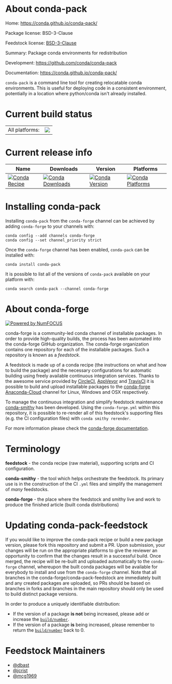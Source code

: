About conda-pack
================

Home: https://conda.github.io/conda-pack/

Package license: BSD-3-Clause

Feedstock license: [BSD-3-Clause](https://github.com/conda-forge/conda-pack-feedstock/blob/master/LICENSE.txt)

Summary: Package conda environments for redistribution

Development: https://github.com/conda/conda-pack

Documentation: https://conda.github.io/conda-pack/

``conda-pack`` is a command line tool for creating relocatable conda
environments. This is useful for deploying code in a consistent environment,
potentially in a location where python/conda isn't already installed.


Current build status
====================


<table><tr><td>All platforms:</td>
    <td>
      <a href="https://dev.azure.com/conda-forge/feedstock-builds/_build/latest?definitionId=4618&branchName=master">
        <img src="https://dev.azure.com/conda-forge/feedstock-builds/_apis/build/status/conda-pack-feedstock?branchName=master">
      </a>
    </td>
  </tr>
</table>

Current release info
====================

| Name | Downloads | Version | Platforms |
| --- | --- | --- | --- |
| [![Conda Recipe](https://img.shields.io/badge/recipe-conda--pack-green.svg)](https://anaconda.org/conda-forge/conda-pack) | [![Conda Downloads](https://img.shields.io/conda/dn/conda-forge/conda-pack.svg)](https://anaconda.org/conda-forge/conda-pack) | [![Conda Version](https://img.shields.io/conda/vn/conda-forge/conda-pack.svg)](https://anaconda.org/conda-forge/conda-pack) | [![Conda Platforms](https://img.shields.io/conda/pn/conda-forge/conda-pack.svg)](https://anaconda.org/conda-forge/conda-pack) |

Installing conda-pack
=====================

Installing `conda-pack` from the `conda-forge` channel can be achieved by adding `conda-forge` to your channels with:

```
conda config --add channels conda-forge
conda config --set channel_priority strict
```

Once the `conda-forge` channel has been enabled, `conda-pack` can be installed with:

```
conda install conda-pack
```

It is possible to list all of the versions of `conda-pack` available on your platform with:

```
conda search conda-pack --channel conda-forge
```


About conda-forge
=================

[![Powered by
NumFOCUS](https://img.shields.io/badge/powered%20by-NumFOCUS-orange.svg?style=flat&colorA=E1523D&colorB=007D8A)](https://numfocus.org)

conda-forge is a community-led conda channel of installable packages.
In order to provide high-quality builds, the process has been automated into the
conda-forge GitHub organization. The conda-forge organization contains one repository
for each of the installable packages. Such a repository is known as a *feedstock*.

A feedstock is made up of a conda recipe (the instructions on what and how to build
the package) and the necessary configurations for automatic building using freely
available continuous integration services. Thanks to the awesome service provided by
[CircleCI](https://circleci.com/), [AppVeyor](https://www.appveyor.com/)
and [TravisCI](https://travis-ci.com/) it is possible to build and upload installable
packages to the [conda-forge](https://anaconda.org/conda-forge)
[Anaconda-Cloud](https://anaconda.org/) channel for Linux, Windows and OSX respectively.

To manage the continuous integration and simplify feedstock maintenance
[conda-smithy](https://github.com/conda-forge/conda-smithy) has been developed.
Using the ``conda-forge.yml`` within this repository, it is possible to re-render all of
this feedstock's supporting files (e.g. the CI configuration files) with ``conda smithy rerender``.

For more information please check the [conda-forge documentation](https://conda-forge.org/docs/).

Terminology
===========

**feedstock** - the conda recipe (raw material), supporting scripts and CI configuration.

**conda-smithy** - the tool which helps orchestrate the feedstock.
                   Its primary use is in the construction of the CI ``.yml`` files
                   and simplify the management of *many* feedstocks.

**conda-forge** - the place where the feedstock and smithy live and work to
                  produce the finished article (built conda distributions)


Updating conda-pack-feedstock
=============================

If you would like to improve the conda-pack recipe or build a new
package version, please fork this repository and submit a PR. Upon submission,
your changes will be run on the appropriate platforms to give the reviewer an
opportunity to confirm that the changes result in a successful build. Once
merged, the recipe will be re-built and uploaded automatically to the
`conda-forge` channel, whereupon the built conda packages will be available for
everybody to install and use from the `conda-forge` channel.
Note that all branches in the conda-forge/conda-pack-feedstock are
immediately built and any created packages are uploaded, so PRs should be based
on branches in forks and branches in the main repository should only be used to
build distinct package versions.

In order to produce a uniquely identifiable distribution:
 * If the version of a package **is not** being increased, please add or increase
   the [``build/number``](https://docs.conda.io/projects/conda-build/en/latest/resources/define-metadata.html#build-number-and-string).
 * If the version of a package **is** being increased, please remember to return
   the [``build/number``](https://docs.conda.io/projects/conda-build/en/latest/resources/define-metadata.html#build-number-and-string)
   back to 0.

Feedstock Maintainers
=====================

* [@dbast](https://github.com/dbast/)
* [@jcrist](https://github.com/jcrist/)
* [@mcg1969](https://github.com/mcg1969/)

